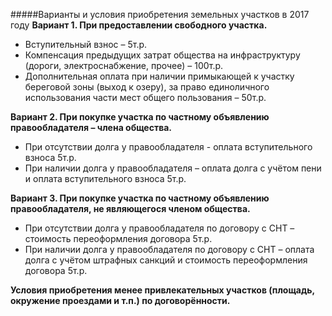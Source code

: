 #####Варианты и условия приобретения земельных участков в 2017 году
**Вариант 1. При предоставлении свободного участка.**

* Вступительный взнос – 5т.р.
* Компенсация предыдущих затрат общества на инфраструктуру (дороги,
электроснабжение, прочее) – 100т.р.
* Дополнительная оплата при наличии примыкающей к участку береговой зоны (выход к
озеру), за право единоличного использования части мест общего пользования – 50т.р.

**Вариант 2. При покупке участка по частному объявлению правообладателя – члена
общества.**

* При отсутствии долга у правообладателя - оплата вступительного взноса 5т.р.
* При наличии долга у правообладателя – оплата долга с учётом пени и оплата
вступительного взноса 5т.р.

**Вариант 3. При покупке участка по частному объявлению правообладателя, не
являющегося членом общества.**
* При отсутствии долга у правообладателя по договору с СНТ – стоимость переоформления
договора 5т.р.
* При наличии долга у правообладателя по договору с СНТ – оплата долга с учётом
штрафных санкций и стоимость переоформления договора 5т.р.

**Условия приобретения менее привлекательных участков (площадь, окружение проездами и т.п.) по договорённости.**
